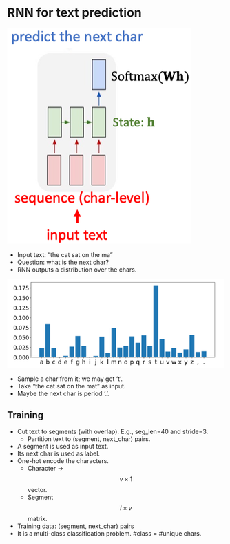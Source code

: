 # RNN for text prediction

![](../.gitbook/assets/rnn-3.png)

- Input text: “the cat sat on the ma”
- Question: what is the next char?
- RNN outputs a distribution over the chars.

![](../.gitbook/assets/rnn-4.png)

- Sample a char from it; we may get ‘t’.
- Take “the cat sat on the mat” as input.
- Maybe the next char is period ‘.’.

## Training

- Cut text to segments \(with overlap\). E.g., seg_len=40 and stride=3.
  - Partition text to \(segment, next_char\) pairs.
- A segment is used as input text.
- Its next char is used as label.
- One-hot encode the characters.
  - Character -&gt; $$v \times 1$$ vector.
  - Segment $$l \times v$$ matrix.
- Training data: \(segment, next_char\) pairs
- It is a multi-class classification problem. \#class = \#unique chars.
